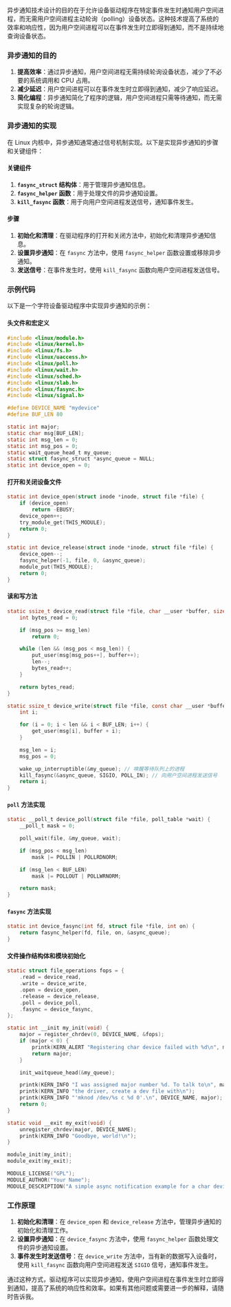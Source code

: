 异步通知技术设计的目的在于允许设备驱动程序在特定事件发生时通知用户空间进程，而无需用户空间进程主动轮询（polling）设备状态。这种技术提高了系统的效率和响应性，因为用户空间进程可以在事件发生时立即得到通知，而不是持续地查询设备状态。

### 异步通知的目的

1. **提高效率**：通过异步通知，用户空间进程无需持续轮询设备状态，减少了不必要的系统调用和 CPU 占用。
2. **减少延迟**：用户空间进程可以在事件发生时立即得到通知，减少了响应延迟。
3. **简化编程**：异步通知简化了程序的逻辑，用户空间进程只需等待通知，而无需实现复杂的轮询逻辑。

### 异步通知的实现

在 Linux 内核中，异步通知通常通过信号机制实现。以下是实现异步通知的步骤和关键组件：

#### 关键组件

1. **`fasync_struct` 结构体**：用于管理异步通知信息。
2. **`fasync_helper` 函数**：用于处理文件的异步通知设置。
3. **`kill_fasync` 函数**：用于向用户空间进程发送信号，通知事件发生。

#### 步骤

1. **初始化和清理**：在驱动程序的打开和关闭方法中，初始化和清理异步通知信息。
2. **设置异步通知**：在 `fasync` 方法中，使用 `fasync_helper` 函数设置或移除异步通知。
3. **发送信号**：在事件发生时，使用 `kill_fasync` 函数向用户空间进程发送信号。

### 示例代码

以下是一个字符设备驱动程序中实现异步通知的示例：

#### 头文件和宏定义

```c
#include <linux/module.h>
#include <linux/kernel.h>
#include <linux/fs.h>
#include <linux/uaccess.h>
#include <linux/poll.h>
#include <linux/wait.h>
#include <linux/sched.h>
#include <linux/slab.h>
#include <linux/fasync.h>
#include <linux/signal.h>

#define DEVICE_NAME "mydevice"
#define BUF_LEN 80

static int major;
static char msg[BUF_LEN];
static int msg_len = 0;
static int msg_pos = 0;
static wait_queue_head_t my_queue;
static struct fasync_struct *async_queue = NULL;
static int device_open = 0;
```

#### 打开和关闭设备文件

```c
static int device_open(struct inode *inode, struct file *file) {
    if (device_open)
        return -EBUSY;
    device_open++;
    try_module_get(THIS_MODULE);
    return 0;
}

static int device_release(struct inode *inode, struct file *file) {
    device_open--;
    fasync_helper(-1, file, 0, &async_queue);
    module_put(THIS_MODULE);
    return 0;
}
```

#### 读和写方法

```c
static ssize_t device_read(struct file *file, char __user *buffer, size_t len, loff_t *offset) {
    int bytes_read = 0;

    if (msg_pos >= msg_len)
        return 0;

    while (len && (msg_pos < msg_len)) {
        put_user(msg[msg_pos++], buffer++);
        len--;
        bytes_read++;
    }

    return bytes_read;
}

static ssize_t device_write(struct file *file, const char __user *buffer, size_t len, loff_t *offset) {
    int i;

    for (i = 0; i < len && i < BUF_LEN; i++) {
        get_user(msg[i], buffer + i);
    }

    msg_len = i;
    msg_pos = 0;

    wake_up_interruptible(&my_queue); // 唤醒等待队列上的进程
    kill_fasync(&async_queue, SIGIO, POLL_IN); // 向用户空间进程发送信号
    return i;
}
```

#### `poll` 方法实现

```c
static __poll_t device_poll(struct file *file, poll_table *wait) {
    __poll_t mask = 0;

    poll_wait(file, &my_queue, wait);

    if (msg_pos < msg_len)
        mask |= POLLIN | POLLRDNORM;

    if (msg_len < BUF_LEN)
        mask |= POLLOUT | POLLWRNORM;

    return mask;
}
```

#### `fasync` 方法实现

```c
static int device_fasync(int fd, struct file *file, int on) {
    return fasync_helper(fd, file, on, &async_queue);
}
```

#### 文件操作结构体和模块初始化

```c
static struct file_operations fops = {
    .read = device_read,
    .write = device_write,
    .open = device_open,
    .release = device_release,
    .poll = device_poll,
    .fasync = device_fasync,
};

static int __init my_init(void) {
    major = register_chrdev(0, DEVICE_NAME, &fops);
    if (major < 0) {
        printk(KERN_ALERT "Registering char device failed with %d\n", major);
        return major;
    }

    init_waitqueue_head(&my_queue);

    printk(KERN_INFO "I was assigned major number %d. To talk to\n", major);
    printk(KERN_INFO "the driver, create a dev file with\n");
    printk(KERN_INFO "'mknod /dev/%s c %d 0'.\n", DEVICE_NAME, major);
    return 0;
}

static void __exit my_exit(void) {
    unregister_chrdev(major, DEVICE_NAME);
    printk(KERN_INFO "Goodbye, world!\n");
}

module_init(my_init);
module_exit(my_exit);

MODULE_LICENSE("GPL");
MODULE_AUTHOR("Your Name");
MODULE_DESCRIPTION("A simple async notification example for a char device driver");
```

### 工作原理

1. **初始化和清理**：在 `device_open` 和 `device_release` 方法中，管理异步通知的初始化和清理工作。
2. **设置异步通知**：在 `device_fasync` 方法中，使用 `fasync_helper` 函数处理文件的异步通知设置。
3. **事件发生时发送信号**：在 `device_write` 方法中，当有新的数据写入设备时，使用 `kill_fasync` 函数向用户空间进程发送 `SIGIO` 信号，通知事件发生。

通过这种方式，驱动程序可以实现异步通知，使用户空间进程在事件发生时立即得到通知，提高了系统的响应性和效率。如果有其他问题或需要进一步的解释，请随时告诉我。